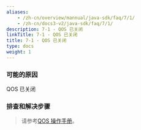 ```yaml
---
aliases:
    - /zh-cn/overview/mannual/java-sdk/faq/7/1/
    - /zh-cn/docs3-v2/java-sdk/faq/7/1/
description: 7-1 - QOS 已关闭
linkTitle: 7-1 - QOS 已关闭
title: 7-1 - QOS 已关闭
type: docs
weight: 1
---
```







### 可能的原因

QOS 已关闭

### 排查和解决步骤


> 请参考[QOS 操作手册](/zh-cn/overview/mannual/java-sdk/reference-manual/qos/)。